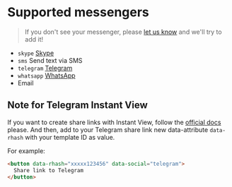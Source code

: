 # Supported messengers

> If you don't see your messenger, please [let us know](https://github.com/koddr/goodshare.js/issues/new) and we'll try to add it!

- `skype` [Skype](https://skype.com)
- `sms` Send text via SMS
- `telegram` [Telegram](https://telegram.org)
- `whatsapp` [WhatsApp](http://www.whatsapp.com)
- Email

## Note for Telegram Instant View

If you want to create share links with Instant View, follow the [official docs](https://instantview.telegram.org/docs) please. And then, add to your Telegram share link new data-attribute `data-rhash` with your template ID as value.

For example:

```html
<button data-rhash="xxxxx123456" data-social="telegram">
  Share link to Telegram
</button>
```
